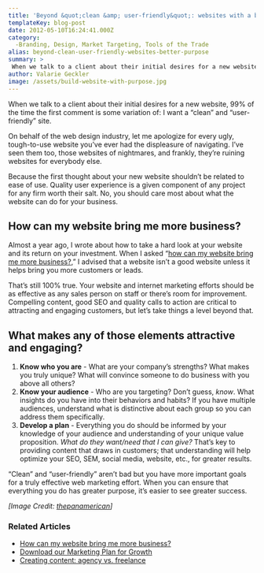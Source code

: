 ```yaml
---
title: 'Beyond &quot;clean &amp; user-friendly&quot;: websites with a better purpose'
templateKey: blog-post
date: 2012-05-10T16:24:41.000Z
category: 
  -Branding, Design, Market Targeting, Tools of the Trade
alias: beyond-clean-user-friendly-websites-better-purpose
summary: > 
 When we talk to a client about their initial desires for a new website, 99% of the time the first comment is some variation of: I want a "clean" and “user-friendly” site.
author: Valarie Geckler
image: /assets/build-website-with-purpose.jpg
---
```


When we talk to a client about their initial desires for a new website, 99% of the time the first comment is some variation of: I want a “clean” and “user-friendly” site.

On behalf of the web design industry, let me apologize for every ugly, tough-to-use website you’ve ever had the displeasure of navigating. I’ve seen them too, those websites of nightmares, and frankly, they’re ruining websites for everybody else.

Because the first thought about your new website shouldn’t be related to ease of use. Quality user experience is a given component of any project for any firm worth their salt. No, you should care most about what the website can do for your business.

How can my website bring me more business?
------------------------------------------

Almost a year ago, I wrote about how to take a hard look at your website and its return on your investment. When I asked “[how can my website bring me more business?](/insights/how-can-my-website-bring-me-more-business),” I advised that a website isn’t a good website unless it helps bring you more customers or leads.

That’s still 100% true. Your website and internet marketing efforts should be as effective as any sales person on staff or there’s room for improvement. Compelling content, good SEO and quality calls to action are critical to attracting and engaging customers, but let’s take things a level beyond that.

What makes any of those elements attractive and engaging?
---------------------------------------------------------

1.  **Know who you are** - What are your company’s strengths? What makes you truly unique? What will convince someone to do business with you above all others?
2.  **Know your audience** - Who are you targeting? Don’t guess, _know_. What insights do you have into their behaviors and habits? If you have multiple audiences, understand what is distinctive about each group so you can address them specifically.
3.  **Develop a plan** - Everything you do should be informed by your knowledge of your audience and understanding of your unique value proposition. _What do they want/need that I can give?_ That’s key to providing content that draws in customers; that understanding will help optimize your SEO, SEM, social media, website, etc., for greater results.

“Clean” and “user-friendly” aren’t bad but you have more important goals for a truly effective web marketing effort. When you can ensure that everything you do has greater purpose, it’s easier to see greater success.

_\[Image Credit: [thepanamerican](http://www.flickr.com/photos/thepanamerican/)\]_

### Related Articles

*   [How can my website bring me more business?](/insights/how-can-my-website-bring-me-more-business)
*   [Download our Marketing Plan for Growth](http://offer.digett.com/marketing-guide-growth)
*   [Creating content: agency vs. freelance](/insights/creating-content-agency-vs-freelance)